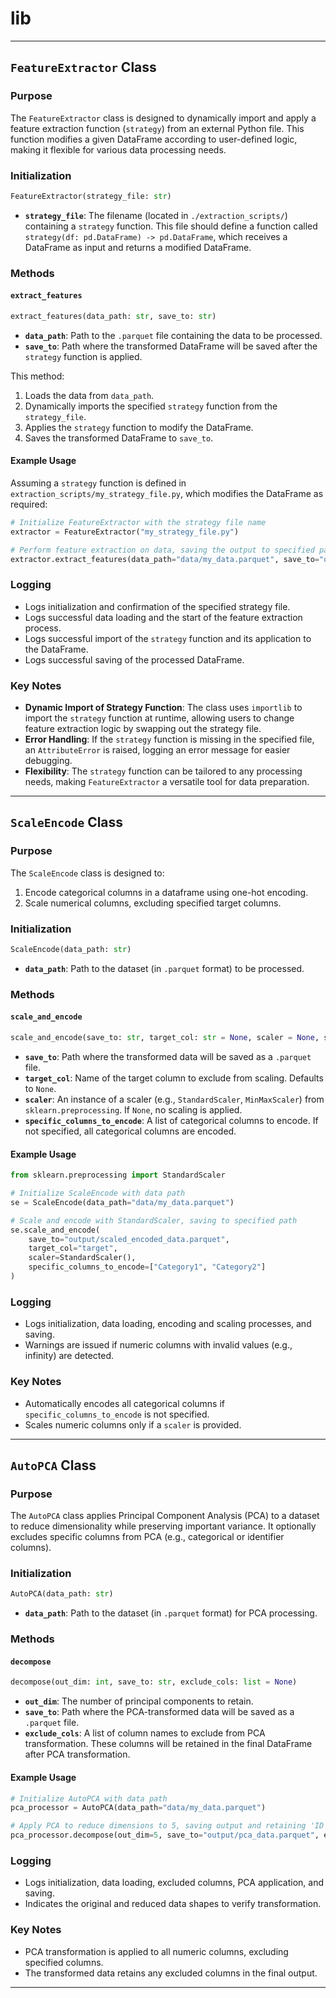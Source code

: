 # lib

---

## `FeatureExtractor` Class

### Purpose

The `FeatureExtractor` class is designed to dynamically import and apply a feature extraction function (`strategy`) from an external Python file. This function modifies a given DataFrame according to user-defined logic, making it flexible for various data processing needs.

### Initialization

```python
FeatureExtractor(strategy_file: str)
```

- **`strategy_file`**: The filename (located in `./extraction_scripts/`) containing a `strategy` function. This file should define a function called `strategy(df: pd.DataFrame) -> pd.DataFrame`, which receives a DataFrame as input and returns a modified DataFrame.

### Methods

#### `extract_features`

```python
extract_features(data_path: str, save_to: str)
```

- **`data_path`**: Path to the `.parquet` file containing the data to be processed.
- **`save_to`**: Path where the transformed DataFrame will be saved after the `strategy` function is applied.

This method:

1. Loads the data from `data_path`.
2. Dynamically imports the specified `strategy` function from the `strategy_file`.
3. Applies the `strategy` function to modify the DataFrame.
4. Saves the transformed DataFrame to `save_to`.

#### Example Usage

Assuming a `strategy` function is defined in `extraction_scripts/my_strategy_file.py`, which modifies the DataFrame as required:

```python
# Initialize FeatureExtractor with the strategy file name
extractor = FeatureExtractor("my_strategy_file.py")

# Perform feature extraction on data, saving the output to specified path
extractor.extract_features(data_path="data/my_data.parquet", save_to="output/processed_data.parquet")
```

### Logging

- Logs initialization and confirmation of the specified strategy file.
- Logs successful data loading and the start of the feature extraction process.
- Logs successful import of the `strategy` function and its application to the DataFrame.
- Logs successful saving of the processed DataFrame.

### Key Notes

- **Dynamic Import of Strategy Function**: The class uses `importlib` to import the `strategy` function at runtime, allowing users to change feature extraction logic by swapping out the strategy file.
- **Error Handling**: If the `strategy` function is missing in the specified file, an `AttributeError` is raised, logging an error message for easier debugging.
- **Flexibility**: The `strategy` function can be tailored to any processing needs, making `FeatureExtractor` a versatile tool for data preparation.

---

## `ScaleEncode` Class

### Purpose

The `ScaleEncode` class is designed to:

1. Encode categorical columns in a dataframe using one-hot encoding.
2. Scale numerical columns, excluding specified target columns.

### Initialization

```python
ScaleEncode(data_path: str)
```

- **`data_path`**: Path to the dataset (in `.parquet` format) to be processed.

### Methods

#### `scale_and_encode`

```python
scale_and_encode(save_to: str, target_col: str = None, scaler = None, specific_columns_to_encode: list = None)
```

- **`save_to`**: Path where the transformed data will be saved as a `.parquet` file.
- **`target_col`**: Name of the target column to exclude from scaling. Defaults to `None`.
- **`scaler`**: An instance of a scaler (e.g., `StandardScaler`, `MinMaxScaler`) from `sklearn.preprocessing`. If `None`, no scaling is applied.
- **`specific_columns_to_encode`**: A list of categorical columns to encode. If not specified, all categorical columns are encoded.

#### Example Usage

```python
from sklearn.preprocessing import StandardScaler

# Initialize ScaleEncode with data path
se = ScaleEncode(data_path="data/my_data.parquet")

# Scale and encode with StandardScaler, saving to specified path
se.scale_and_encode(
    save_to="output/scaled_encoded_data.parquet",
    target_col="target",
    scaler=StandardScaler(),
    specific_columns_to_encode=["Category1", "Category2"]
)
```

### Logging

- Logs initialization, data loading, encoding and scaling processes, and saving.
- Warnings are issued if numeric columns with invalid values (e.g., infinity) are detected.

### Key Notes

- Automatically encodes all categorical columns if `specific_columns_to_encode` is not specified.
- Scales numeric columns only if a `scaler` is provided.

---

## `AutoPCA` Class

### Purpose

The `AutoPCA` class applies Principal Component Analysis (PCA) to a dataset to reduce dimensionality while preserving important variance. It optionally excludes specific columns from PCA (e.g., categorical or identifier columns).

### Initialization

```python
AutoPCA(data_path: str)
```

- **`data_path`**: Path to the dataset (in `.parquet` format) for PCA processing.

### Methods

#### `decompose`

```python
decompose(out_dim: int, save_to: str, exclude_cols: list = None)
```

- **`out_dim`**: The number of principal components to retain.
- **`save_to`**: Path where the PCA-transformed data will be saved as a `.parquet` file.
- **`exclude_cols`**: A list of column names to exclude from PCA transformation. These columns will be retained in the final DataFrame after PCA transformation.

#### Example Usage

```python
# Initialize AutoPCA with data path
pca_processor = AutoPCA(data_path="data/my_data.parquet")

# Apply PCA to reduce dimensions to 5, saving output and retaining 'ID' and 'Label' columns
pca_processor.decompose(out_dim=5, save_to="output/pca_data.parquet", exclude_cols=["ID", "Label"])
```

### Logging

- Logs initialization, data loading, excluded columns, PCA application, and saving.
- Indicates the original and reduced data shapes to verify transformation.

### Key Notes

- PCA transformation is applied to all numeric columns, excluding specified columns.
- The transformed data retains any excluded columns in the final output.

---
